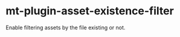 mt-plugin-asset-existence-filter
===========================

Enable filtering assets by the file existing or not.
